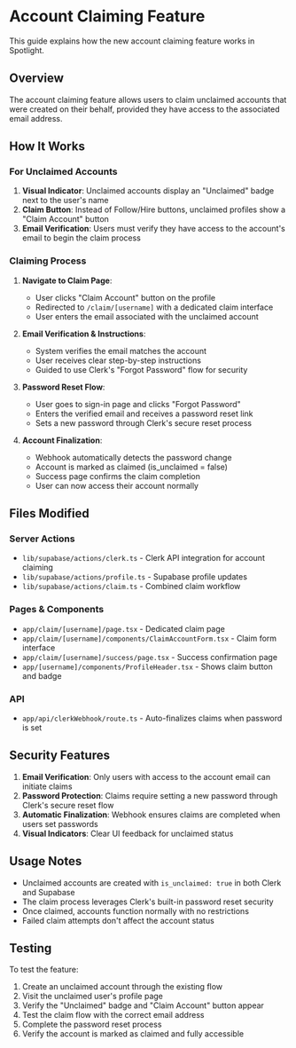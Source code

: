# Account Claiming Feature

This guide explains how the new account claiming feature works in Spotlight.

## Overview

The account claiming feature allows users to claim unclaimed accounts that were created on their behalf, provided they have access to the associated email address.

## How It Works

### For Unclaimed Accounts

1. **Visual Indicator**: Unclaimed accounts display an "Unclaimed" badge next to the user's name
2. **Claim Button**: Instead of Follow/Hire buttons, unclaimed profiles show a "Claim Account" button
3. **Email Verification**: Users must verify they have access to the account's email to begin the claim process

### Claiming Process

1. **Navigate to Claim Page**:
   - User clicks "Claim Account" button on the profile
   - Redirected to `/claim/[username]` with a dedicated claim interface
   - User enters the email associated with the unclaimed account

2. **Email Verification & Instructions**:
   - System verifies the email matches the account
   - User receives clear step-by-step instructions
   - Guided to use Clerk's "Forgot Password" flow for security

3. **Password Reset Flow**:
   - User goes to sign-in page and clicks "Forgot Password"
   - Enters the verified email and receives a password reset link
   - Sets a new password through Clerk's secure reset process

4. **Account Finalization**:
   - Webhook automatically detects the password change
   - Account is marked as claimed (is_unclaimed = false)
   - Success page confirms the claim completion
   - User can now access their account normally

## Files Modified

### Server Actions

- `lib/supabase/actions/clerk.ts` - Clerk API integration for account claiming
- `lib/supabase/actions/profile.ts` - Supabase profile updates
- `lib/supabase/actions/claim.ts` - Combined claim workflow

### Pages & Components

- `app/claim/[username]/page.tsx` - Dedicated claim page
- `app/claim/[username]/components/ClaimAccountForm.tsx` - Claim form interface
- `app/claim/[username]/success/page.tsx` - Success confirmation page
- `app/[username]/components/ProfileHeader.tsx` - Shows claim button and badge

### API

- `app/api/clerkWebhook/route.ts` - Auto-finalizes claims when password is set

## Security Features

1. **Email Verification**: Only users with access to the account email can initiate claims
2. **Password Protection**: Claims require setting a new password through Clerk's secure reset flow
3. **Automatic Finalization**: Webhook ensures claims are completed when users set passwords
4. **Visual Indicators**: Clear UI feedback for unclaimed status

## Usage Notes

- Unclaimed accounts are created with `is_unclaimed: true` in both Clerk and Supabase
- The claim process leverages Clerk's built-in password reset security
- Once claimed, accounts function normally with no restrictions
- Failed claim attempts don't affect the account status

## Testing

To test the feature:

1. Create an unclaimed account through the existing flow
2. Visit the unclaimed user's profile page
3. Verify the "Unclaimed" badge and "Claim Account" button appear
4. Test the claim flow with the correct email address
5. Complete the password reset process
6. Verify the account is marked as claimed and fully accessible
